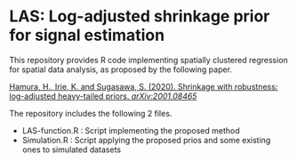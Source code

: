 # LAS: Log-adjusted shrinkage prior for signal estimation

This repository provides R code implementing spatially clustered regression for spatial data analysis, as proposed by the following paper.


[Hamura, H., Irie, K. and Sugasawa, S. (2020). Shrinkage with robustness: log-adjusted heavy-tailed priors. *arXiv:2001.08465*](https://arxiv.org/abs/2001.08465)

The repository includes the following 2 files.

* LAS-function.R : Script implementing the proposed method
* Simulation.R : Script applying the proposed prios and some existing ones to simulated datasets 


